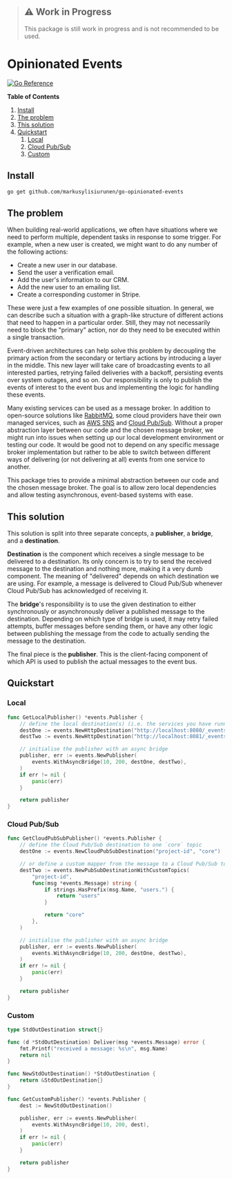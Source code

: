 > ## ⚠️ Work in Progress
>
> This package is still work in progress and is not recommended to be used.

# Opinionated Events

[![Go Reference](https://pkg.go.dev/badge/markusylisiurunen/go-opinionated-events.svg)](https://pkg.go.dev/markusylisiurunen/go-opinionated-events)

**Table of Contents**

1. [Install](#install)
2. [The problem](#the-problem)
3. [This solution](#this-solution)
4. [Quickstart](#quickstart)
   1. [Local](#local)
   2. [Cloud Pub/Sub](#cloud-pubsub)
   3. [Custom](#custom)

## Install

```sh
go get github.com/markusylisiurunen/go-opinionated-events
```

## The problem

When building real-world applications, we often have situations where we need to perform multiple,
dependent tasks in response to some trigger. For example, when a new user is created, we might want
to do any number of the following actions:

- Create a new user in our database.
- Send the user a verification email.
- Add the user's information to our CRM.
- Add the new user to an emailing list.
- Create a corresponding customer in Stripe.

These were just a few examples of one possible situation. In general, we can describe such a
situation with a graph-like structure of different actions that need to happen in a particular
order. Still, they may not necessarily need to block the "primary" action, nor do they need to be
executed within a single transaction.

Event-driven architectures can help solve this problem by decoupling the primary action from the
secondary or tertiary actions by introducing a layer in the middle. This new layer will take care of
broadcasting events to all interested parties, retrying failed deliveries with a backoff, persisting
events over system outages, and so on. Our responsibility is only to publish the events of interest
to the event bus and implementing the logic for handling these events.

Many existing services can be used as a message broker. In addition to open-source solutions like
[RabbitMQ](https://www.rabbitmq.com), some cloud providers have their own managed services, such as
[AWS SNS](https://aws.amazon.com/sns) and [Cloud Pub/Sub](https://cloud.google.com/pubsub). Without
a proper abstraction layer between our code and the chosen message broker, we might run into issues
when setting up our local development environment or testing our code. It would be good not to
depend on any specific message broker implementation but rather to be able to switch between
different ways of delivering (or not delivering at all) events from one service to another.

This package tries to provide a minimal abstraction between our code and the chosen message broker.
The goal is to allow zero local dependencies and allow testing asynchronous, event-based systems
with ease.

## This solution

This solution is split into three separate concepts, a **publisher**, a **bridge**, and a
**destination**.

**Destination** is the component which receives a single message to be delivered to a destination.
Its only concern is to try to send the received message to the destination and nothing more, making
it a very dumb component. The meaning of "delivered" depends on which destination we are using. For
example, a message is delivered to Cloud Pub/Sub whenever Cloud Pub/Sub has acknowledged of
receiving it.

The **bridge**'s responsibility is to use the given destination to either synchronously or
asynchronously deliver a published message to the destination. Depending on which type of bridge is
used, it may retry failed attempts, buffer messages before sending them, or have any other logic
between publishing the message from the code to actually sending the message to the destination.

The final piece is the **publisher**. This is the client-facing component of which API is used to
publish the actual messages to the event bus.

## Quickstart

### Local

```go
func GetLocalPublisher() *events.Publisher {
    // define the local destination(s) (i.e. the services you have running locally, including the current service)
    destOne := events.NewHttpDestination("http://localhost:8080/_events/local")
    destTwo := events.NewHttpDestination("http://localhost:8081/_events/local")

    // initialise the publisher with an async bridge
    publisher, err := events.NewPublisher(
        events.WithAsyncBridge(10, 200, destOne, destTwo),
    )
    if err != nil {
        panic(err)
    }

    return publisher
}
```

### Cloud Pub/Sub

```go
func GetCloudPubSubPublisher() *events.Publisher {
    // define the Cloud Pub/Sub destination to one `core` topic
    destOne := events.NewCloudPubSubDestination("project-id", "core")

    // or define a custom mapper from the message to a Cloud Pub/Sub topic
    destTwo := events.NewPubSubDestinationWithCustomTopics(
        "project-id",
        func(msg *events.Message) string {
            if strings.HasPrefix(msg.Name, "users.") {
                return "users"
            }

            return "core"
        },
    )

    // initialise the publisher with an async bridge
    publisher, err := events.NewPublisher(
        events.WithAsyncBridge(10, 200, destOne, destTwo),
    )
    if err != nil {
        panic(err)
    }

    return publisher
}
```

### Custom

```go
type StdOutDestination struct{}

func (d *StdOutDestination) Deliver(msg *events.Message) error {
    fmt.Printf("received a message: %s\n", msg.Name)
    return nil
}

func NewStdOutDestination() *StdOutDestination {
    return &StdOutDestination{}
}

func GetCustomPublisher() *events.Publisher {
    dest := NewStdOutDestination()

    publisher, err := events.NewPublisher(
        events.WithAsyncBridge(10, 200, dest),
    )
    if err != nil {
        panic(err)
    }

    return publisher
}
```
